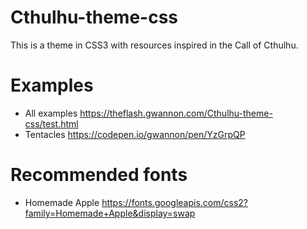 # Cthulhu-theme-css
This is a theme in CSS3 with resources inspired in the Call of Cthulhu.

# Examples
* All examples https://theflash.gwannon.com/Cthulhu-theme-css/test.html
* Tentacles https://codepen.io/gwannon/pen/YzGrpQP

# Recommended fonts
* Homemade Apple https://fonts.googleapis.com/css2?family=Homemade+Apple&display=swap